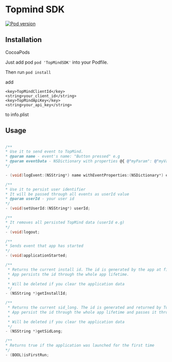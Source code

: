 
# Topmind SDK

[![Pod version](https://badge.fury.io/co/TopMindSDK.svg)](https://badge.fury.io/co/TopMindSDK)

## Installation

CocoaPods

Just add pod  `pod 'TopMindSDK'` into your Podfile.

Then run `pod install`

add
```
<key>TopMindClientId</key>
<string>your_client_id</string>
<key>TopMindApiKey</key>
<string>your_api_key</string>
```

to info.plist

## Usage

``` objective-c

/**
* Use it to send event to TopMind.
* @param name - event's name: "Button pressed" e.g
* @param eventData - NSDictionary with properties @{ @"myParam": @"myValue" } e.g
*/

- (void)logEvent:(NSString*) name withEventProperties:(NSDictionary*) eventData;

/**
* Use it to persist user identifier
* It will be passed through all events as userId value
* @param userId - your user id
*/
- (void)setUserId:(NSString*) userId;

/**
* It removes all persisted TopMind data (userId e.g)
*/
- (void)logout;

/**
* Sends event that app has started
*/
- (void)applicationStarted;

/**
 * Returns the current install id. The id is generated by the app at first run
 * App persists the id through the whole app lifetime.
 *
 * Will be deleted if you clear the application data
 */
- (NSString *)getInstallId;

/**
 * Returns the current sid_long. The id is generated and returned by TopMind at first event response
 * App persist the id through the whole app lifetime and passes it through each event
 *
 * Will be deleted if you clear the application data
 */
- (NSString *)getSidLong;

/**
* Returns true if the application was launched for the first time
*/
- (BOOL)isFirstRun;


```
